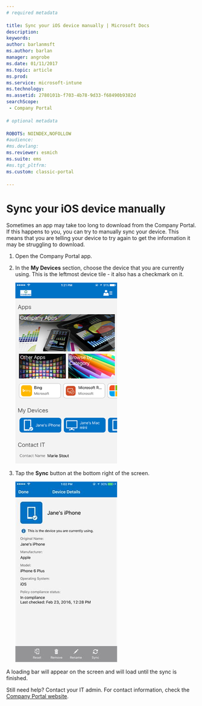 ```yaml
---
# required metadata

title: Sync your iOS device manually | Microsoft Docs
description:
keywords:
author: barlanmsft
ms.author: barlan
manager: angrobe
ms.date: 01/11/2017
ms.topic: article
ms.prod:
ms.service: microsoft-intune
ms.technology:
ms.assetid: 2780101b-f703-4b78-9d33-f68490b9382d
searchScope:
 - Company Portal

# optional metadata

ROBOTS: NOINDEX,NOFOLLOW
#audience:
#ms.devlang:
ms.reviewer: esmich
ms.suite: ems
#ms.tgt_pltfrm:
ms.custom: classic-portal

---
```



# Sync your iOS device manually

Sometimes an app may take too long to download from the Company Portal. If this happens to you, you can try to manually sync your device. This means that you are telling your device to try again to get the information it may be struggling to download.

1. Open the Company Portal app.

2. In the **My Devices** section, choose the device that you are currently using. This is the leftmost device tile - it also has a checkmark on it.

    ![Device screen with My Devices section](./media/ios-sync-1-comp-portal-apps.png)

3. Tap the **Sync** button at the bottom right of the screen.

    ![Device details with Sync button](./media/ios-sync-2-sync-button.png)

A loading bar will appear on the screen and will load until the sync is finished.

Still need help? Contact your IT admin. For contact information, check the [Company Portal website](http://portal.manage.microsoft.com).
